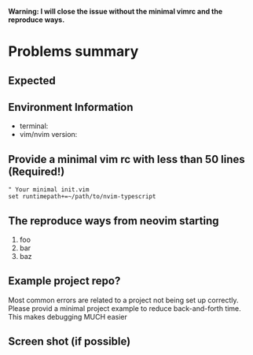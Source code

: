 **Warning:  I will close the issue without the minimal vimrc and the reproduce ways.**

# Problems summary


## Expected


## Environment Information

 * terminal:
 * vim/nvim version:



## Provide a minimal vim rc with less than 50 lines (Required!)

```vim
" Your minimal init.vim
set runtimepath+=~/path/to/nvim-typescript
```


## The reproduce ways from neovim starting

 1. foo
 2. bar
 3. baz

## Example project repo?

Most common errors are related to a project not being set up correctly.
Please provid a minimal project example to reduce back-and-forth time.
This makes debugging MUCH easier


## Screen shot (if possible)


